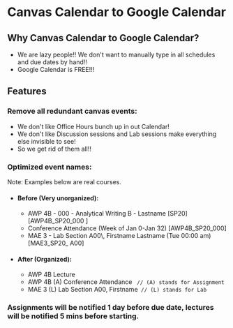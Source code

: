 # Canvas Calendar to Google Calendar
## Why Canvas Calendar to Google Calendar?
- We are lazy people!! We don't want to manually type in all schedules and due dates by hand!!
- Google Calendar is FREE!!!
## Features
### Remove all redundant canvas events:
- We don't like Office Hours bunch up in out Calendar!
- We don't like Discussion sessions and Lab sessions make everything else invisible to see!
- So we get rid of them all!!

### Optimized event names:
Note: Examples below are real courses.
- #### Before (Very unorganized):
  - AWP 4B - 000 - Analytical Writing B - Lastname [SP20] [AWP4B_SP20_000
 ]
  - Conference Attendance (Week of Jan 0-Jan 32) [AWP4B_SP20_000]
  - MAE 3 - Lab Section A00\\, Firstname Lastname (Tue 00:00 am) [MAE3_SP20_
 A00]
- #### After (Organized):
  - AWP 4B Lecture
  - AWP 4B (A) Conference Attendance ` // (A) stands for Assignment`
  - MAE 3 (L) Lab Section A00, Firstname` // (L) stands for Lab`

### Assignments will be notified 1 day before due date, lectures will be notified 5 mins before starting.
